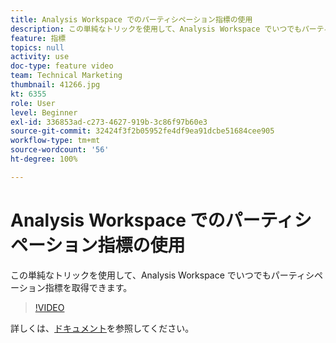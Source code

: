 ```yaml
---
title: Analysis Workspace でのパーティシペーション指標の使用
description: この単純なトリックを使用して、Analysis Workspace でいつでもパーティシペーション指標を取得できます。
feature: 指標
topics: null
activity: use
doc-type: feature video
team: Technical Marketing
thumbnail: 41266.jpg
kt: 6355
role: User
level: Beginner
exl-id: 336853ad-c273-4627-919b-3c86f97b60e3
source-git-commit: 32424f3f2b05952fe4df9ea91dcbe51684cee905
workflow-type: tm+mt
source-wordcount: '56'
ht-degree: 100%

---
```


# Analysis Workspace でのパーティシペーション指標の使用

この単純なトリックを使用して、Analysis Workspace でいつでもパーティシペーション指標を取得できます。

>[!VIDEO](https://video.tv.adobe.com/v/41266/?quality=12&learn=on)

詳しくは、[ドキュメント](https://docs.adobe.com/content/help/ja-JP/analytics/components/calculated-metrics/calcmetric-workflow/participation-metric.html)を参照してください。
